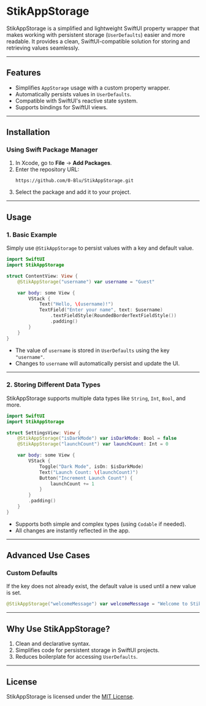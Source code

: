 # **StikAppStorage**

StikAppStorage is a simplified and lightweight SwiftUI property wrapper that makes working with persistent storage (`UserDefaults`) easier and more readable. It provides a clean, SwiftUI-compatible solution for storing and retrieving values seamlessly.

---

## **Features**
- Simplifies `AppStorage` usage with a custom property wrapper.
- Automatically persists values in `UserDefaults`.
- Compatible with SwiftUI's reactive state system.
- Supports bindings for SwiftUI views.

---

## **Installation**

### **Using Swift Package Manager**
1. In Xcode, go to **File** → **Add Packages**.
2. Enter the repository URL:
   ```
   https://github.com/0-Blu/StikAppStorage.git
   ```
3. Select the package and add it to your project.

---

## **Usage**

### **1. Basic Example**

Simply use `@StikAppStorage` to persist values with a key and default value.

```swift
import SwiftUI
import StikAppStorage

struct ContentView: View {
    @StikAppStorage("username") var username = "Guest"

    var body: some View {
        VStack {
            Text("Hello, \(username)!")
            TextField("Enter your name", text: $username)
                .textFieldStyle(RoundedBorderTextFieldStyle())
                .padding()
        }
    }
}
```

- The value of `username` is stored in `UserDefaults` using the key `"username"`.
- Changes to `username` will automatically persist and update the UI.

---

### **2. Storing Different Data Types**

StikAppStorage supports multiple data types like `String`, `Int`, `Bool`, and more.

```swift
import SwiftUI
import StikAppStorage

struct SettingsView: View {
    @StikAppStorage("isDarkMode") var isDarkMode: Bool = false
    @StikAppStorage("launchCount") var launchCount: Int = 0

    var body: some View {
        VStack {
            Toggle("Dark Mode", isOn: $isDarkMode)
            Text("Launch Count: \(launchCount)")
            Button("Increment Launch Count") {
                launchCount += 1
            }
        }
        .padding()
    }
}
```

- Supports both simple and complex types (using `Codable` if needed).
- All changes are instantly reflected in the app.

---

## **Advanced Use Cases**

### **Custom Defaults**
If the key does not already exist, the default value is used until a new value is set.

```swift
@StikAppStorage("welcomeMessage") var welcomeMessage = "Welcome to StikAppStorage!"
```

---

## **Why Use StikAppStorage?**
1. Clean and declarative syntax.
2. Simplifies code for persistent storage in SwiftUI projects.
3. Reduces boilerplate for accessing `UserDefaults`.

---

## **License**

StikAppStorage is licensed under the [MIT License](LICENSE).
